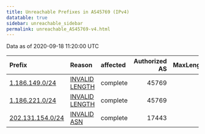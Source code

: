```yaml
---
title: Unreachable Prefixes in AS45769 (IPv4)
datatable: true
sidebar: unreachable_sidebar
permalink: unreachable_AS45769-v4.html
---
```


Data as of 2020-09-18 11:20:00 UTC


<div class="datatable-begin"></div>

| Prefix                                                     | Reason                                                                                                   | affected   |   Authorized AS |   MaxLength | Anchor                                       |   unreachable /24s |
|:-----------------------------------------------------------|:---------------------------------------------------------------------------------------------------------|:-----------|----------------:|------------:|:---------------------------------------------|-------------------:|
| [1.186.149.0/24](https://stat.ripe.net/1.186.149.0/24)     | [INVALID LENGTH](https://rpki-validator.ripe.net/announcement-preview?asn=AS45769&prefix=1.186.149.0/24) | complete   |           45769 |          16 | [APNIC](unreachable_APNIC_RPKI_Root-v4.html) |                  1 |
| [1.186.221.0/24](https://stat.ripe.net/1.186.221.0/24)     | [INVALID LENGTH](https://rpki-validator.ripe.net/announcement-preview?asn=AS45769&prefix=1.186.221.0/24) | complete   |           45769 |          16 | [APNIC](unreachable_APNIC_RPKI_Root-v4.html) |                  1 |
| [202.131.154.0/24](https://stat.ripe.net/202.131.154.0/24) | [INVALID ASN](https://rpki-validator.ripe.net/announcement-preview?asn=AS45769&prefix=202.131.154.0/24)  | complete   |           17443 |          24 | [APNIC](unreachable_APNIC_RPKI_Root-v4.html) |                  1 |

<div class="datatable-end"></div>